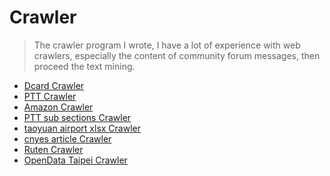 # Crawler
> The crawler program I wrote, I have a lot of experience with web crawlers, especially the content of community forum messages, then proceed the text mining.

* [Dcard Crawler](https://github.com/h30306/Crawler/blob/master/Dcard%20爬蟲.ipynb)
* [PTT Crawler](https://github.com/h30306/Crawler/blob/master/PTT_crawler.ipynb)
* [Amazon Crawler](https://github.com/h30306/Crawler/blob/master/amazon爬蟲.ipynb)
* [PTT sub sections Crawler](https://github.com/h30306/Crawler/blob/master/disp(PTT副版).py)
* [taoyuan airport xlsx Crawler](https://github.com/h30306/Crawler/blob/master/download%20xlsx.ipynb)
* [cnyes article Crawler](https://github.com/h30306/Crawler/blob/master/get_articles.ipynb)
* [Ruten Crawler](https://github.com/h30306/Crawler/blob/master/ruten_crawler.ipynb)
* [OpenData Taipei Crawler](https://github.com/h30306/Crawler/blob/master/爬蟲selenium換頁.ipynb)
